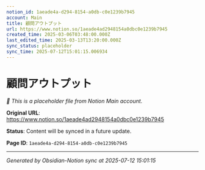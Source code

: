 ```yaml
---
notion_id: 1aeade4a-d294-8154-a0db-c0e1239b7945
account: Main
title: 顧問アウトプット
url: https://www.notion.so/1aeade4ad2948154a0dbc0e1239b7945
created_time: 2025-03-06T03:48:00.000Z
last_edited_time: 2025-03-13T13:20:00.000Z
sync_status: placeholder
sync_time: 2025-07-12T15:01:15.006934
---
```


# 顧問アウトプット

*🔄 This is a placeholder file from Notion Main account.*

**Original URL**: https://www.notion.so/1aeade4ad2948154a0dbc0e1239b7945

**Status**: Content will be synced in a future update.

**Page ID**: `1aeade4a-d294-8154-a0db-c0e1239b7945`

---

*Generated by Obsidian-Notion sync at 2025-07-12 15:01:15*
